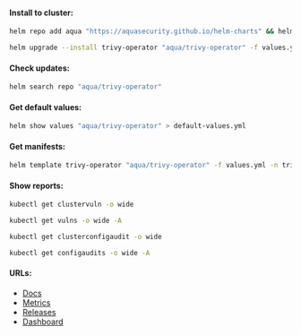 #### Install to cluster:
```bash
helm repo add aqua "https://aquasecurity.github.io/helm-charts" && helm repo update
```
```bash
helm upgrade --install trivy-operator "aqua/trivy-operator" -f values.yml -n trivy-system --version "0.21.2" --create-namespace
```

#### Check updates:
```bash
helm search repo "aqua/trivy-operator"
```

#### Get default values:
```bash
helm show values "aqua/trivy-operator" > default-values.yml
```

#### Get manifests:
```bash
helm template trivy-operator "aqua/trivy-operator" -f values.yml -n trivy-system --version "0.21.2" > manifests.yml
```

#### Show reports:
```bash
kubectl get clustervuln -o wide
```
```bash
kubectl get vulns -o wide -A
```
```bash
kubectl get clusterconfigaudit -o wide
```
```bash
kubectl get configaudits -o wide -A
```

#### URLs:
- [Docs](https://aquasecurity.github.io/trivy-operator/latest/docs/vulnerability-scanning/)
- [Metrics](https://aquasecurity.github.io/trivy-operator/latest/tutorials/integrations/metrics/)
- [Releases](https://github.com/aquasecurity/trivy-operator/releases)
- [Dashboard](https://grafana.com/grafana/dashboards/17813-trivy-operator-dashboard/)
